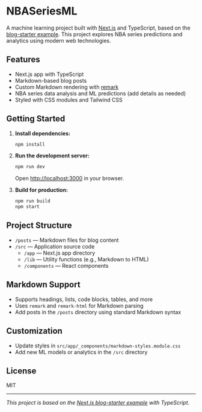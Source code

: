 # NBASeriesML

A machine learning project built with [Next.js](https://nextjs.org/) and TypeScript, based on the [blog-starter example](https://github.com/vercel/next.js/tree/canary/examples/blog-starter). This project explores NBA series predictions and analytics using modern web technologies.

## Features

- Next.js app with TypeScript
- Markdown-based blog posts
- Custom Markdown rendering with [remark](https://github.com/remarkjs/remark)
- NBA series data analysis and ML predictions (add details as needed)
- Styled with CSS modules and Tailwind CSS

## Getting Started

1. **Install dependencies:**
   ```bash
   npm install
   ```

2. **Run the development server:**
   ```bash
   npm run dev
   ```
   Open [http://localhost:3000](http://localhost:3000) in your browser.

3. **Build for production:**
   ```bash
   npm run build
   npm start
   ```

## Project Structure

- `/posts` — Markdown files for blog content
- `/src` — Application source code
  - `/app` — Next.js app directory
  - `/lib` — Utility functions (e.g., Markdown to HTML)
  - `/components` — React components

## Markdown Support

- Supports headings, lists, code blocks, tables, and more
- Uses `remark` and `remark-html` for Markdown parsing
- Add posts in the `/posts` directory using standard Markdown syntax

## Customization

- Update styles in `src/app/_components/markdown-styles.module.css`
- Add new ML models or analytics in the `/src` directory

## License

MIT

---

_This project is based on the [Next.js blog-starter example](https://github.com/vercel/next.js/tree/canary/examples/blog-starter) with TypeScript._